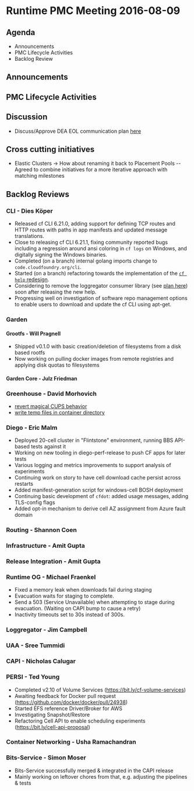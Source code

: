 # Runtime PMC Meeting 2016-08-09

## Agenda
* Announcements
* PMC Lifecycle Activities
* Backlog Review

## Announcements


## PMC Lifecycle Activities


## Discussion
- Discuss/Approve DEA EOL communication plan [here](https://docs.google.com/document/d/1L6behogKHG5GCs1suB-BLplb6_xB9L4LK0U0pAkuhYc/edit#)

## Cross cutting initiatives
- Elastic Clusters -> How about renaming it back to Placement Pools
-- Agreed to combine initiatives for a more iterative approach with matching milestones

## Backlog Reviews

### CLI - Dies Köper
- Released cf CLI 6.21.0, adding support for defining TCP routes and HTTP routes with paths in app manifests and updated message translations.
- Close to releasing cf CLI 6.21.1, fixing community reported bugs including a regression around ansi coloring in `cf logs` on Windows, and digitally signing the Windows binaries.
- Completed (on a branch) internal golang imports change to `code.cloudfoundry.org/cli`.
- Started (on a branch) refactoring towards the implementation of the [`cf help` redesign](https://docs.google.com/spreadsheets/d/1YasoPyhuajxcecV0QuFAtvnscR0ZZ1_vterDVXY8qDM/edit?usp=sharing).
- Considering to remove the loggregator consumer library (see [plan here](https://lists.cloudfoundry.org/archives/list/cf-dev@lists.cloudfoundry.org/message/JISQUXZVSRQELIFWAJ7GIY2YSUWQLXE7/)) soon after releasing the new help.
- Progressing well on investigation of software repo management options to enable users to download and update the cf CLI using apt-get.

### Garden

#### Grootfs - Will Pragnell

- Shipped v0.1.0 with basic creation/deletion of filesystems from a disk based rootfs
- Now working on pulling docker images from remote registries and applying disk quotas to filesystems

#### Garden Core - Julz Friedman

### Greenhouse - David Morhovich
 - [revert magical CUPS behavior](https://www.pivotaltracker.com/story/show/126315093) 
 - [write temp files in container directory](https://www.pivotaltracker.com/n/projects/1156164/stories/122149771)

### Diego - Eric Malm

- Deployed 20-cell cluster in "Flintstone" environment, running BBS API-based tests against it
- Working on new tooling in diego-perf-release to push CF apps for later tests
- Various logging and metrics improvements to support analysis of experiments
- Continuing work on story to have cell download cache persist across restarts
- Added manifest-generation script for windows-cell BOSH deployment
- Continuing basic development of `cfdot`: added usage messages, adding TLS-config flags
- Added opt-in mechanism to derive cell AZ assignment from Azure fault domain


### Routing - Shannon Coen

### Infrastructure - Amit Gupta

### Release Integration - Amit Gupta

### Runtime OG - Michael Fraenkel
- Fixed a memory leak when downloads fail during staging
- Evacuation waits for staging to complete.
- Send a 503 (Service Unavailable) when attempting to stage during evacuation.
  (Waiting on CAPI bump to cause a retry)
- Inactivity timeouts set to 30s instead of 300s.

### Loggregator - Jim Campbell

### UAA - Sree Tummidi

### CAPI - Nicholas Calugar

### PERSI - Ted Young
- Completed v2.10 of Volume Services (https://bit.ly/cf-volume-services)
- Awaiting feedback for Docker pull request (https://github.com/docker/docker/pull/24938)
- Started EFS reference Driver/Broker for AWS
- Investigating Snapshot/Restore 
- Refactoring Cell API to enable scheduling experiments (https://bit.ly/cell-api-proposal)

### Container Networking - Usha Ramachandran

### Bits-Service - Simon Moser

- Bits-Service successfully merged & integrated in the CAPI release
- Mainly working on leftover chores from that, e.g. adjusting the pipelines & tests 

